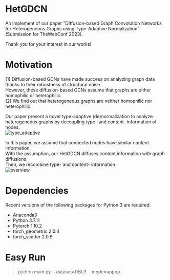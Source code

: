 # HetGDCN
An implement of our paper "Diffusion-based Graph Convolution Networks for Heterogeneous Graphs using Type-Adaptive Normalization" (Submission for TheWebConf 2023).

Thank you for your interest in our works!  

# Motivation
(1) Diffusion-based GCNs have made success on analyzing graph data thanks to their robustness of structural noise.  
    However, these diffusion-based GCNs assume that graphs are either homophilic or heterophilic.  
(2) We find out that heterogeneous graphs are neither homophilic nor heterophilic.   

Our paper present a novel type-adaptive (de)normalization to analyze heterogeneous graphs by decoupling type- and content- information of nodes.  
![type_adaptive](https://user-images.githubusercontent.com/37531907/197387808-7bc26a92-6379-4450-8a7b-a39a0cdea4de.PNG)

In this paper, we assume that connected nodes have similar content information.  
With the assumption, our HetGDCN diffuses content information with graph diffusions.  
Then, we recombine type- and content- information.  
![overview](https://user-images.githubusercontent.com/37531907/197387805-0bb48489-284c-4fc8-af92-c014dc6f62c0.PNG)

# Dependencies
Recent versions of the following packages for Python 3 are required:

* Anaconda3
* Python 3.7.11  
* Pytorch 1.10.2  
* torch_geometric 2.0.4  
* torch_scatter 2.0.9  

# Easy Run
> python main.py --dataset=DBLP --mode=appnp
